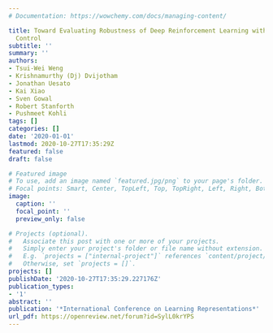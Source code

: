 ```yaml
---
# Documentation: https://wowchemy.com/docs/managing-content/

title: Toward Evaluating Robustness of Deep Reinforcement Learning with Continuous
  Control
subtitle: ''
summary: ''
authors:
- Tsui-Wei Weng
- Krishnamurthy (Dj) Dvijotham
- Jonathan Uesato
- Kai Xiao
- Sven Gowal
- Robert Stanforth
- Pushmeet Kohli
tags: []
categories: []
date: '2020-01-01'
lastmod: 2020-10-27T17:35:29Z
featured: false
draft: false

# Featured image
# To use, add an image named `featured.jpg/png` to your page's folder.
# Focal points: Smart, Center, TopLeft, Top, TopRight, Left, Right, BottomLeft, Bottom, BottomRight.
image:
  caption: ''
  focal_point: ''
  preview_only: false

# Projects (optional).
#   Associate this post with one or more of your projects.
#   Simply enter your project's folder or file name without extension.
#   E.g. `projects = ["internal-project"]` references `content/project/deep-learning/index.md`.
#   Otherwise, set `projects = []`.
projects: []
publishDate: '2020-10-27T17:35:29.227176Z'
publication_types:
- '1'
abstract: ''
publication: '*International Conference on Learning Representations*'
url_pdf: https://openreview.net/forum?id=SylL0krYPS
---
```

